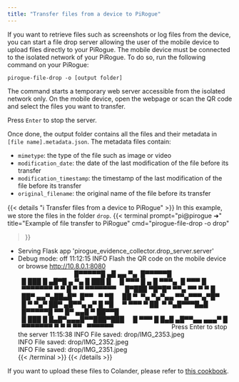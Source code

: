 ```yaml
---
title: "Transfer files from a device to PiRogue"
---
```


If you want to retrieve files such as screenshots or log files from the device, you can start a file drop server allowing the user of the mobile device to upload files directly to your PiRogue. The mobile device must be connected to the isolated network of your PiRogue. 
To do so, run the following command on your PiRogue:
```shell {title="Start the file drop server"}
pirogue-file-drop -o [output folder]
```

The command starts a temporary web server accessible from the isolated network only. On the mobile device, open the webpage or scan the QR code and select the files you want to transfer.

Press `Enter` to stop the server. 

Once done, the output folder contains all the files and their metadata in `[file name].metadata.json`. The metadata files contain:
* `mimetype`: the type of the file such as image or video
* `modification_date`: the date of the last modification of the file before its transfer
* `modification_timestamp`: the timestamp of the last modification of the file before its transfer
* `original_filename`: the original name of the file before its transfer

{{< details "ℹ️ Transfer files from a device to PiRogue" >}}
In this example, we store the files in the folder `drop`.
{{< terminal 
prompt="pi@pirogue ➜" 
title="Example of file transfer to PiRogue"
cmd="pirogue-file-drop -o drop" 
>}}
 * Serving Flask app 'pirogue_evidence_collector.drop_server.server'
 * Debug mode: off
11:12:15 INFO     Flash the QR code on the mobile device or browse http://10.8.0.1:8080                            
                             
  █▀▀▀▀▀█ ▄█ ▄▄ ▀▄  █▀▀▀▀▀█  
  █ ███ █ ▄█▀█ ▄ ▀▄ █ ███ █  
  █ ▀▀▀ █ ▄ █ ▀▀▀▄  █ ▀▀▀ █  
  ▀▀▀▀▀▀▀ ▀ ▀ █ ▀ ▀ ▀▀▀▀▀▀▀  
  █▀███ ▀█▀█▀ ▀▀▄ ▀▀ ▀ ▀ █   
  ██▀ ▄▄▀▄██▄█▀  █▀▀   ▀ ▀█  
  ██ ▀  ▀▄ ▀▄▀▄▄ ▀▀▄▀▀▀▄▀█▀  
  █ ▀ ▀▄▀ ██▀ ▄█▀▀▄ ▄▀ █ ▀█  
  ▀ ▀▀▀ ▀ ██  ▀ ▀▄█▀▀▀█▄█    
  █▀▀▀▀▀█ ▀▀ █▀ ▄▄█ ▀ ██▀▀█  
  █ ███ █ █▄█▀▄▄▄█▀▀███▀███  
  █ ▀▀▀ █ █▄█ ▄█▀▀▄▄ ▄▄▄▀ █  
  ▀▀▀▀▀▀▀ ▀ ▀ ▀ ▀▀   ▀▀▀▀▀▀  
                             
Press Enter to stop the server
11:15:38 INFO     File saved: drop/IMG_2353.jpeg                                                                   
         INFO     File saved: drop/IMG_2352.jpeg                                                                   
         INFO     File saved: drop/IMG_2351.jpeg   
{{< /terminal >}}
{{< /details >}}

If you want to upload these files to Colander, please refer to [this cookbook](/cookbooks/pirogue-acquisition-upload-file-colander/).


